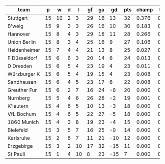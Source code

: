 |     team     | p  | w  | d | l  | gf | ga | gd  | pts | champ | top2  | top3  | top4  |  5-7  | bot4  | bot3  | bot2  |
|--------------|----|----|---|----|----|----|-----|-----|-------|-------|-------|-------|-------|-------|-------|-------|
| Stuttgart    | 15 | 10 | 2 |  3 | 29 | 16 |  13 |  32 | 0.376 | 0.614 | 0.769 | 0.866 | 0.112 | 0.000 | 0.000 | 0.000|
| B'weig       | 15 |  9 | 3 |  3 | 26 | 16 |  10 |  30 | 0.183 | 0.393 | 0.586 | 0.732 | 0.214 | 0.000 | 0.000 | 0.000|
| Hannover     | 15 |  8 | 4 |  3 | 29 | 18 |  11 |  28 | 0.266 | 0.498 | 0.677 | 0.801 | 0.161 | 0.000 | 0.000 | 0.000|
| Union Berlin | 15 |  8 | 3 |  4 | 25 | 16 |   9 |  27 | 0.106 | 0.251 | 0.423 | 0.590 | 0.294 | 0.000 | 0.000 | 0.000|
| Heidenheimer | 15 |  7 | 4 |  4 | 21 | 13 |   8 |  25 | 0.027 | 0.083 | 0.170 | 0.292 | 0.389 | 0.003 | 0.001 | 0.000|
| F Düsseldorf | 15 |  6 | 6 |  3 | 20 | 14 |   6 |  24 | 0.013 | 0.047 | 0.107 | 0.194 | 0.372 | 0.007 | 0.003 | 0.001|
| D Dresden    | 15 |  6 | 5 |  4 | 23 | 19 |   4 |  23 | 0.011 | 0.044 | 0.099 | 0.182 | 0.369 | 0.008 | 0.003 | 0.001|
| Würzburger K | 15 |  6 | 5 |  4 | 19 | 15 |   4 |  23 | 0.008 | 0.029 | 0.064 | 0.123 | 0.316 | 0.014 | 0.004 | 0.001|
| Sandhausen   | 15 |  6 | 4 |  5 | 23 | 17 |   6 |  22 | 0.008 | 0.033 | 0.075 | 0.147 | 0.333 | 0.011 | 0.003 | 0.001|
| Greuther Fur | 15 |  6 | 2 |  7 | 16 | 24 |  -8 |  20 | 0.000 | 0.002 | 0.006 | 0.015 | 0.089 | 0.140 | 0.062 | 0.020|
| Nurnberg     | 15 |  5 | 4 |  6 | 26 | 28 |  -2 |  19 | 0.001 | 0.004 | 0.015 | 0.032 | 0.147 | 0.079 | 0.034 | 0.011|
| K'lautern    | 15 |  4 | 6 |  5 | 10 | 13 |  -3 |  18 | 0.000 | 0.001 | 0.004 | 0.010 | 0.071 | 0.160 | 0.075 | 0.026|
| VfL Bochum   | 15 |  4 | 6 |  5 | 22 | 27 |  -5 |  18 | 0.000 | 0.002 | 0.004 | 0.011 | 0.075 | 0.164 | 0.074 | 0.026|
| 1860 Munich  | 15 |  4 | 3 |  8 | 19 | 23 |  -4 |  15 | 0.000 | 0.001 | 0.001 | 0.005 | 0.046 | 0.257 | 0.129 | 0.051|
| Bielefeld    | 15 |  3 | 5 |  7 | 16 | 25 |  -9 |  14 | 0.000 | 0.000 | 0.000 | 0.001 | 0.009 | 0.566 | 0.358 | 0.177|
| Karlsruhe    | 15 |  2 | 6 |  7 | 11 | 21 | -10 |  12 | 0.000 | 0.000 | 0.000 | 0.000 | 0.001 | 0.805 | 0.659 | 0.428|
| Erzgebirge   | 15 |  3 | 2 | 10 | 17 | 32 | -15 |  11 | 0.000 | 0.000 | 0.000 | 0.000 | 0.001 | 0.831 | 0.698 | 0.479|
| St Pauli     | 15 |  1 | 4 | 10 |  8 | 23 | -15 |   7 | 0.000 | 0.000 | 0.000 | 0.000 | 0.000 | 0.954 | 0.899 | 0.780|
